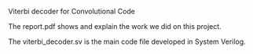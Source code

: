 Viterbi decoder for Convolutional Code

The report.pdf shows and explain the work we did on this project.

The viterbi_decoder.sv is the main code file developed in System Verilog.
